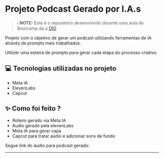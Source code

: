 # Projeto Podcast Gerado por I.A.s


 > ℹ️ **NOTE:** Este é o repositório desenvolvido durante uma aula de Bootcamp da a [DIO](https://dio.me)

Projeto com o objetivo de gerar um podcast utilizando ferramentas de IA através de prompts mais trabalhados.

Utilizer uma esteira de prompts para gerar cada etapa do processo criativo.

## 💻 Tecnologias utilizadas no projeto

- Meta IA
- ElevenLabs
- Capcut

## ✨ Como foi feito ?

- Roteiro gerado via Meta IA
- Audio gerado pela elevenLabs
- Meta IA para gerar capa
- Capcut para tratar aúdio e adicionar sons de fundo

Segue link do áudio para podcast gerado: 

---
